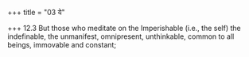 +++
title = "03 ये"

+++
12.3 But those who meditate on the Imperishable (i.e., the self) the
indefinable, the unmanifest, omnipresent, unthinkable, common to all
beings, immovable and constant;
